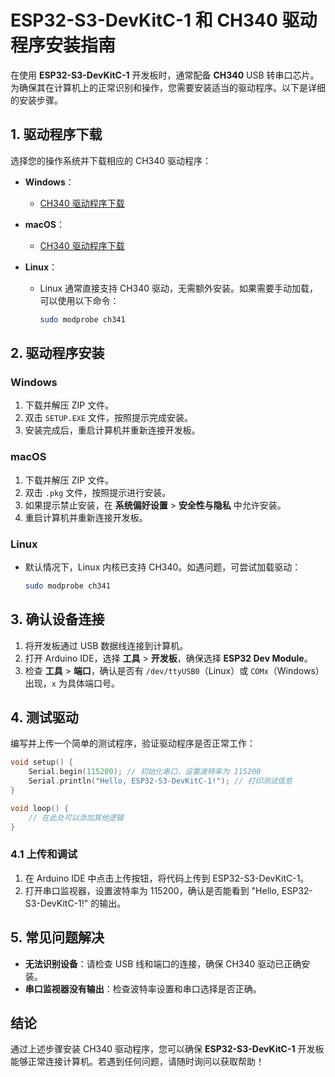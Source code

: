 

# ESP32-S3-DevKitC-1 和 CH340 驱动程序安装指南

在使用 **ESP32-S3-DevKitC-1** 开发板时，通常配备 **CH340** USB 转串口芯片。为确保其在计算机上的正常识别和操作，您需要安装适当的驱动程序。以下是详细的安装步骤。

## 1. 驱动程序下载

选择您的操作系统并下载相应的 CH340 驱动程序：

- **Windows**：
  - [CH340 驱动程序下载](https://www.wch.cn/downloads/CH341SER_ZIP.html)

- **macOS**：
  - [CH340 驱动程序下载](http://www.wch.cn/downloads/CH340_Mac_V1.0.zip)

- **Linux**：
  - Linux 通常直接支持 CH340 驱动，无需额外安装。如果需要手动加载，可以使用以下命令：
    ```bash
    sudo modprobe ch341
    ```

## 2. 驱动程序安装

### Windows
1. 下载并解压 ZIP 文件。
2. 双击 `SETUP.EXE` 文件，按照提示完成安装。
3. 安装完成后，重启计算机并重新连接开发板。

### macOS
1. 下载并解压 ZIP 文件。
2. 双击 `.pkg` 文件，按照提示进行安装。
3. 如果提示禁止安装，在 **系统偏好设置** > **安全性与隐私** 中允许安装。
4. 重启计算机并重新连接开发板。

### Linux
- 默认情况下，Linux 内核已支持 CH340。如遇问题，可尝试加载驱动：
   ```bash
   sudo modprobe ch341
   ```

## 3. 确认设备连接

1. 将开发板通过 USB 数据线连接到计算机。
2. 打开 Arduino IDE，选择 **工具** > **开发板**，确保选择 **ESP32 Dev Module**。
3. 检查 **工具** > **端口**，确认是否有 `/dev/ttyUSB0`（Linux）或 `COMx`（Windows）出现，`x` 为具体端口号。

## 4. 测试驱动

编写并上传一个简单的测试程序，验证驱动程序是否正常工作：

```cpp
void setup() {
    Serial.begin(115200); // 初始化串口，设置波特率为 115200
    Serial.println("Hello, ESP32-S3-DevKitC-1!"); // 打印测试信息
}

void loop() {
    // 在此处可以添加其他逻辑
}
```

### 4.1 上传和调试

1. 在 Arduino IDE 中点击上传按钮，将代码上传到 ESP32-S3-DevKitC-1。
2. 打开串口监视器，设置波特率为 115200，确认是否能看到 "Hello, ESP32-S3-DevKitC-1!" 的输出。

## 5. 常见问题解决

- **无法识别设备**：请检查 USB 线和端口的连接，确保 CH340 驱动已正确安装。
- **串口监视器没有输出**：检查波特率设置和串口选择是否正确。

## 结论

通过上述步骤安装 CH340 驱动程序，您可以确保 **ESP32-S3-DevKitC-1** 开发板能够正常连接计算机。若遇到任何问题，请随时询问以获取帮助！  


